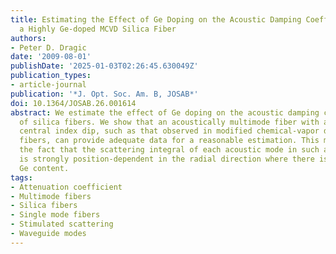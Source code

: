 ```yaml
---
title: Estimating the Effect of Ge Doping on the Acoustic Damping Coefficient via
  a Highly Ge-doped MCVD Silica Fiber
authors:
- Peter D. Dragic
date: '2009-08-01'
publishDate: '2025-01-03T02:26:45.630049Z'
publication_types:
- article-journal
publication: '*J. Opt. Soc. Am. B, JOSAB*'
doi: 10.1364/JOSAB.26.001614
abstract: We estimate the effect of Ge doping on the acoustic damping coefficient
  of silica fibers. We show that an acoustically multimode fiber with a characteristic
  central index dip, such as that observed in modified chemical-vapor deposition (MCVD)-type
  fibers, can provide adequate data for a reasonable estimation. This may result from
  the fact that the scattering integral of each acoustic mode in such a waveguide
  is strongly position-dependent in the radial direction where there is a varying
  Ge content.
tags:
- Attenuation coefficient
- Multimode fibers
- Silica fibers
- Single mode fibers
- Stimulated scattering
- Waveguide modes
---
```

